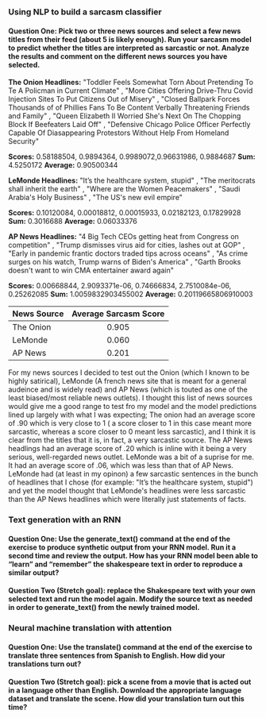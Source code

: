 ### Using NLP to build a sarcasm classifier
#### Question One: Pick two or three news sources and select a few news titles from their feed (about 5 is likely enough). Run your sarcasm model to predict whether the titles are interpreted as sarcastic or not.  Analyze the results and comment on the different news sources you have selected.

**The Onion Headlines:** "Toddler Feels Somewhat Torn About Pretending To Te A Policman in Current Climate" , "More Cities Offering Drive-Thru Covid Injection Sites To Put Citizens Out of Misery" , "Closed Ballpark Forces Thousands of of Phillies Fans To Be Content Verbally Threatening Friends and Family" , "Queen Elizabeth II Worried She's Next On The Chopping Block If Beefeaters Laid Off" , "Defensive Chicago Police Officer Perfectly Capable Of Diasappearing Protestors Without Help From Homeland Security"

**Scores:** 0.58188504, 0.9894364, 0.9989072,0.96631986, 0.9884687
**Sum:** 4.5250172
**Average:** 0.90500344

**LeMonde Headlines:** "It’s the healthcare system, stupid" , "The meritocrats shall inherit the earth" , "Where are the Women Peacemakers" , "Saudi Arabia's Holy Business" , "The US's new evil empire"

**Scores:** 0.10120084, 0.00018812, 0.00015933, 0.02182123, 0.17829928
**Sum:** 0.3016688
**Average:** 0.06033376

**AP News Headlines:** "4 Big Tech CEOs getting heat from Congress on competition" , "Trump dismisses virus aid for cities, lashes out at GOP" , "Early in pandemic frantic doctors traded tips across oceans" , "As crime surges on his watch, Trump warns of Biden's America" , "Garth Brooks doesn't want to win CMA entertainer award again"

**Scores:** 0.00668844, 2.9093371e-06, 0.74666834, 2.7510084e-06, 0.25262085
**Sum:** 1.0059832903455002
**Average:** 0.20119665806910003

| News Source      | Average Sarcasm Score  |
| ------------|:-------------:|
| The Onion     |  0.905      |  
| LeMonde     | 0.060       |  
| AP News    | 0.201      |              
 

For my news sources I decided to test out the Onion (which I known to be highly satirical), LeMonde (A french news site that is meant for a general audeince and is widely read) and AP News (which is touted as one of the least biased/most reliable news outlets). I thought this list of news sources would give me a good range to test fro my model and the model predictions lined up largely with what I was expecting; The onion had an average score of .90 which is very close to 1 ( a score closer to 1 in this case meant more sarcastic, whereas a score closer to 0 meant less sarcastic), and I think it is clear from the titles that it is, in fact, a very sarcastic source. The AP News headlings had an average score of .20 which is inline with it being a very serious, well-regarded news outlet. LeMonde was a bit of a suprise for me. It had an average score of .06, which was less than that of AP News. LeMonde had (at least in my opinon) a few sarcastic sentences in the bunch of headlines that I chose (for example: "It’s the healthcare system, stupid") and yet the model thought that LeMonde's headlines were less sarcastic than the AP News headlines which were literally just statements of facts.   

### Text generation with an RNN
#### Question One: Use the generate_text() command at the end of the exercise to produce synthetic output from your RNN model. Run it a second time and review the output. How has your RNN model been able to “learn” and “remember” the shakespeare text in order to reproduce a similar output?

#### Question Two (Stretch goal): replace the Shakespeare text with your own selected text and run the model again.  Modify the source text as needed in order to generate_text() from the newly trained model.

### Neural machine translation with attention

#### Question One: Use the translate() command at the end of the exercise to translate three sentences from Spanish to English.  How did your translations turn out? 

#### Question Two (Stretch goal): pick a scene from a movie that is acted out in a language other than English.  Download the appropriate language dataset and translate the scene.  How did your translation turn out this time? 
